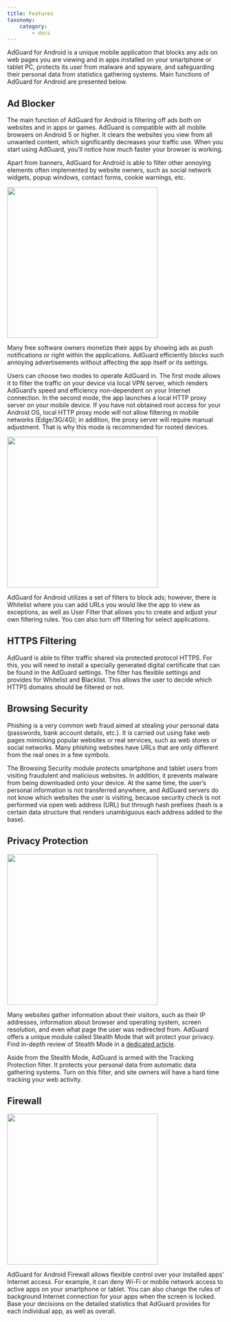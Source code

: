 ```yaml
---
title: Features
taxonomy:
    category:
        - docs
---
```


AdGuard for Android is a unique mobile application that blocks any ads on web pages you are viewing and in apps installed on your smartphone or tablet PC, protects its user from malware and spyware, and safeguarding their personal data from statistics gathering systems. Main functions of AdGuard for Android are presented below.

## Ad Blocker

The main function of AdGuard for Android is filtering off ads both on websites and in apps or games. AdGuard is compatible with all mobile browsers on Android 5 or higher. It clears the websites you view from all unwanted content, which significantly decreases your traffic use. When you start using AdGuard, you’ll notice how much faster your browser is working.

Apart from banners, AdGuard for Android is able to filter other annoying elements often implemented by website owners, such as social network widgets, popup windows, contact forms, cookie warnings, etc.

<img src="https://cdn.adguard.com/public/Adguard/kb/en/Android/home_protection_enable_light_en.jpg" width="350">

Many free software owners monetize their apps by showing ads as push notifications or right within the applications. AdGuard efficiently blocks such annoying advertisements without affecting the app itself or its settings.

Users can choose two modes to operate AdGuard in. The first mode allows it to filter the traffic on your device via local VPN server, which renders AdGuard’s speed and efficiency non-dependent on your Internet connection. In the second mode, the app launches a local HTTP proxy server on your mobile device. If you have not obtained root access for your Android OS, local HTTP proxy mode will not allow filtering in mobile networks (Edge/3G/4G); in addition, the proxy server will require manual adjustment. That is why this mode is recommended for rooted devices.

<img src="https://cdn.adguard.com/public/Adguard/kb/en/Android/filter_groups_en.jpg" width="350">

AdGuard for Android utilizes a set of filters to block ads; however, there is Whitelist where you can add URLs you would like the app to view as exceptions, as well as User Filter that allows you to create and adjust your own filtering rules. You can also turn off filtering for select applications.

## HTTPS Filtering

AdGuard is able to filter traffic shared via protected protocol HTTPS. For this, you will need to install a specially generated digital certificate that can be found in the AdGuard settings. The filter has flexible settings and provides for Whitelist and Blacklist. This allows the user to decide which HTTPS domains should be filtered or not.

## Browsing Security

Phishing is a very common web fraud aimed at stealing your personal data (passwords, bank account details, etc.). It is carried out using fake web pages mimicking popular websites or real services, such as web stores or social networks. Many phishing websites have URLs that are only different from the real ones in a few symbols.

The Browsing Security module protects smartphone and tablet users from visiting fraudulent and malicious websites. In addition, it prevents malware from being downloaded onto your device. At the same time, the user’s personal information is not transferred anywhere, and AdGuard servers do not know which websites the user is visiting, because security check is not performed via open web address (URL) but through hash prefixes (hash is a certain data structure that renders unambiguous each address added to the base).

## Privacy Protection

<img src="https://cdn.adguard.com/public/Adguard/kb/en/Android/stealth_mode_enable_1_en.jpg" width="350">

Many websites gather information about their visitors, such as their IP addresses, information about browser and operating system, screen resolution, and even what page the user was redirected from. AdGuard offers a unique module called Stealth Mode that will protect your privacy. Find in-depth review of Stealth Mode in a [dedicated article](https://kb.adguard.com/en/general/stealth-mode).

Aside from the Stealth Mode, AdGuard is armed with the Tracking Protection filter. It protects your personal data from automatic data gathering systems. Turn on this filter, and site owners will have a hard time tracking your web activity.

## Firewall

<img src="https://cdn.adguard.com/public/Adguard/kb/en/Android/chart_app_chrome_en.jpg" width="350">

AdGuard for Android Firewall allows flexible control over your installed apps’ Internet access. For example, it can deny Wi-Fi or mobile network access to active apps on your smartphone or tablet. You can also change the rules of background Internet connection for your apps when the screen is locked. Base your decisions on the detailed statistics that AdGuard provides for each individual app, as well as overall.